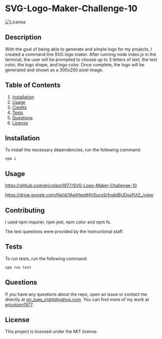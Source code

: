 # SVG-Logo-Maker-Challenge-10
![License](https://img.shields.io/badge/License-MIT-yellow.svg)

## Description
With the goal of being able to generate and simple logo for my projects, I created a command line SVG logo maker. After running node index.js in the terminal, the user will be prompted to choose up to 3 letters of text, the text color, the logo shape, and logo color. Once complete, the logo will be generated and shown as a 300x200 pixel image. 

## Table of Contents
1. [Installation](#installation)
2. [Usage](#usage)
3. [Credits](#credits)
4. [Tests](#tests)
5. [Questions](#questions)
6. [License](#license)

## Installation
To install the necessary dependencies, run the following command:
    
    npm i

## Usage

https://github.com/ericolson1977/SVG-Logo-Maker-Challenge-10

https://drive.google.com/file/d/1AeIHwstHhi5ucsSrfnablBUDsa1fJl2_/view

## Contributing
I used npm inquirer, npm jest, npm color and npm fs. 

The test questions were provided by the instructional staff.

## Tests
To run tests, run the following command:
    
    npm run test

## Questions
If you have any questions about the repo, open an issue or contact me directly at mr_tues_night@yahoo.com. You can find more of my work at [ericolson1977](https://github.com/ericolson1977).

## License
  This project is licensed under the MIT license.

